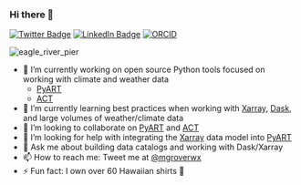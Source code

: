 ### Hi there 👋
[![Twitter Badge](https://img.shields.io/twitter/follow/mgroverwx?style=social)](https://twitter.com/mgroverwx)
[![LinkedIn Badge](https://img.shields.io/badge/My-LinkedIn-blue)](https://www.linkedin.com/in/mgroverwx/)
[![ORCID](https://img.shields.io/static/v1?label=ORCID&message=0000-0002-0370-8974&color=green&style=flat-square&logo=orcid)](https://orcid.org/0000-0002-0370-8974)

![eagle_river_pier](https://user-images.githubusercontent.com/26660300/163484769-9281e5b8-9bc8-40eb-b867-f0f494c50e0b.png)

- 🔭 I’m currently working on open source Python tools focused on working with climate and weather data
  - [PyART](https://github.com/ARM-DOE/pyart)
  - [ACT](https://github.com/ARM-DOE/ACT)
- 🌱 I’m currently learning best practices when working with [Xarray](https://xarray.pydata.org/en/stable/), [Dask](https://dask.org/), and large volumes of weather/climate data
- 👯 I’m looking to collaborate on [PyART](https://github.com/ARM-DOE/pyart) and [ACT](https://github.com/ARM-DOE/ACT)
- 🤔 I’m looking for help with integrating the [Xarray](https://docs.xarray.dev/en/stable/) data model into [PyART](https://github.com/ARM-DOE/pyart)
- 💬 Ask me about building data catalogs and working with Dask/Xarray
- 📫 How to reach me: Tweet me at [@mgroverwx](https://twitter.com/mgroverwx)
- ⚡ Fun fact: I own over 60 Hawaiian shirts 🌴
